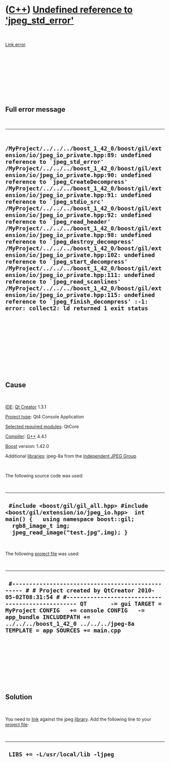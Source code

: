 
 

 

 

 

 

([C++](Cpp.md)) [Undefined reference to 'jpeg\_std\_error'](CppLinkErrorUndefinedReferenceToJpeg_std_error.md)
================================================================================================================

 

[Link error](CppLinkError.md).

 

 

 

 

 

Full error message
------------------

 

  -------------------------------------------------------------------------------------------------------------------------------------------------------------------------------------------------------------------------------------------------------------------------------------------------------------------------------------------------------------------------------------------------------------------------------------------------------------------------------------------------------------------------------------------------------------------------------------------------------------------------------------------------------------------------------------------------------------------------------------------------------------------------------------------------------------------------------------------------------------------------------------------------------------------------------------------------------------------------------------------------------------------------------------------------------------------------------------------------
  ``  /MyProject/../../../boost_1_42_0/boost/gil/extension/io/jpeg_io_private.hpp:89: undefined reference to `jpeg_std_error' /MyProject/../../../boost_1_42_0/boost/gil/extension/io/jpeg_io_private.hpp:90: undefined reference to `jpeg_CreateDecompress' /MyProject/../../../boost_1_42_0/boost/gil/extension/io/jpeg_io_private.hpp:91: undefined reference to `jpeg_stdio_src' /MyProject/../../../boost_1_42_0/boost/gil/extension/io/jpeg_io_private.hpp:92: undefined reference to `jpeg_read_header' /MyProject/../../../boost_1_42_0/boost/gil/extension/io/jpeg_io_private.hpp:98: undefined reference to `jpeg_destroy_decompress' /MyProject/../../../boost_1_42_0/boost/gil/extension/io/jpeg_io_private.hpp:102: undefined reference to `jpeg_start_decompress' /MyProject/../../../boost_1_42_0/boost/gil/extension/io/jpeg_io_private.hpp:111: undefined reference to `jpeg_read_scanlines' /MyProject/../../../boost_1_42_0/boost/gil/extension/io/jpeg_io_private.hpp:115: undefined reference to `jpeg_finish_decompress' :-1: error: collect2: ld returned 1 exit status ``
  -------------------------------------------------------------------------------------------------------------------------------------------------------------------------------------------------------------------------------------------------------------------------------------------------------------------------------------------------------------------------------------------------------------------------------------------------------------------------------------------------------------------------------------------------------------------------------------------------------------------------------------------------------------------------------------------------------------------------------------------------------------------------------------------------------------------------------------------------------------------------------------------------------------------------------------------------------------------------------------------------------------------------------------------------------------------------------------------------

 

 

 

 

 

 

Cause
-----

 

[IDE](CppIde.md): [Qt Creator](CppQtCreator.md) 1.3.1

[Project type](CppQtProjectType.md): Qt4 Console Application

[Selected required modules](CppQtCreatorSelectRequiredModules.png):
QtCore

[Compiler](CppCompiler.md): [G++](CppGpp.md) 4.4.1

[Boost](CppBoost.md) version: 1.42.0

Additional [libraries](CppLibrary.md): jpeg-8a from the [Independent
JPEG Group](http://www.ijg.org)

 

The following source code was used:

 

  ----------------------------------------------------------------------------------------------------------------------------------------------------------------------------------------
  ` #include <boost/gil/gil_all.hpp> #include <boost/gil/extension/io/jpeg_io.hpp>  int main() {   using namespace boost::gil;   rgb8_image_t img;   jpeg_read_image("test.jpg",img); }`
  ----------------------------------------------------------------------------------------------------------------------------------------------------------------------------------------

 

The following [project file](CppQtProjectFile.md) was used:

 

  ----------------------------------------------------------------------------------------------------------------------------------------------------------------------------------------------------------------------------------------------------------------------------------------------------------------------------------------
  ` #------------------------------------------------- # # Project created by QtCreator 2010-05-02T08:31:54 # #------------------------------------------------- QT       -= gui TARGET = MyProject CONFIG   += console CONFIG   -= app_bundle INCLUDEPATH += ../../../boost_1_42_0 ../../../jpeg-8a TEMPLATE = app SOURCES += main.cpp`
  ----------------------------------------------------------------------------------------------------------------------------------------------------------------------------------------------------------------------------------------------------------------------------------------------------------------------------------------

 

 

 

 

 

Solution
--------

 

You need to [link](CppLink.md) against the jpeg
[library](CppLibrary.md). Add the following line to your [project
file](CppQtProjectFile.md):

 

  ------------------------------------
  ` LIBS += -L/usr/local/lib -ljpeg`
  ------------------------------------

 

 

 

 

 

 

